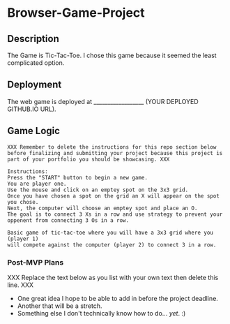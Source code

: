 # Browser-Game-Project


## Description

The Game is Tic-Tac-Toe. I chose this game because it seemed the least complicated option. 


## Deployment

The web game is deployed at __________________ (YOUR DEPLOYED GITHUB.IO URL).


## Game Logic

```
XXX Remember to delete the instructions for this repo section below before finalizing and submitting your project because this project is part of your portfolio you should be showcasing. XXX

Instructions: 
Press the "START" button to begin a new game. 
You are player one.
Use the mouse and click on an emptey spot on the 3x3 grid. 
Once you have chosen a spot on the grid an X will appear on the spot you chose. 
Next, the computer will choose an emptey spot and place an O.
The goal is to connect 3 Xs in a row and use strategy to prevent your oppenent from connecting 3 Os in a row. 

Basic game of tic-tac-toe where you will have a 3x3 grid where you (player 1)
will compete against the computer (player 2) to connect 3 in a row.
```

### Post-MVP Plans

XXX Replace the text below as you list with your own text then delete this line. XXX

- One great idea I hope to be able to add in before the project deadline.
- Another that will be a stretch.
- Something else I don't technically know how to do... *yet*. :)
